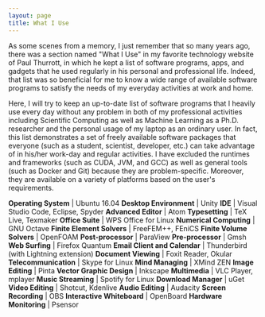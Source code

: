 ```yaml
---
layout: page
title: What I Use
---
```


As some scenes from a memory, I just remember that so many years ago, there was a section named "What I Use" in my favorite technology website of Paul Thurrott, in which he kept a list of software programs, apps, and gadgets that he used regularly in his personal and professional life. Indeed, that list was so beneficial for me to know a wide range of available software programs to satisfy the needs of my everyday activities at work and home.

Here,  I will try to keep an up-to-date list of software programs that I heavily use every day without any problem in both of my professional activities including Scientific Computing as well as Machine Learning as a Ph.D. researcher and the personal usage of my laptop as an ordinary user. In fact, this list demonstrates a set of freely available software packages that everyone (such as a student, scientist, developer, etc.) can take advantage of in his/her work-day and regular activities. I have excluded the runtimes and frameworks (such as CUDA, JVM, and GCC) as well as general tools (such as Docker and Git) because they are problem-specific. Moreover, they are available on a variety of platforms based on the user's requirements. 

**Operating System** |  Ubuntu 16.04
**Desktop Environment** | Unity 
**IDE** | Visual Studio Code, Eclipse, Spyder 
**Advanced Editor** | Atom
**Typesetting** | TeX Live, Texmaker
**Office Suite** | WPS Office for Linux
**Numerical Computing** | GNU Octave
**Finite Element Solvers** | FreeFEM++, FEniCS
**Finite Volume Solvers** | OpenFOAM
**Post-processor** | ParaView
**Pre-processor** | Gmsh
**Web Surfing** |  Firefox Quantum
**Email Client and Calendar** | Thunderbird (with Lightning extension)
**Document Viewing** | Foxit Reader, Okular
**Telecommunication**  | Skype for Linux
**Mind Managing** | XMind ZEN
**Image Editing** | Pinta
**Vector Graphic Design** | Inkscape
**Multimedia** | VLC Player, mplayer
**Music Streaming** | Spotify for Linux
**Download Manager** | uGet
**Video Editing** | Shotcut, Kdenlive
**Audio Editing** | Audacity
**Screen Recording** | OBS
**Interactive Whiteboard** | OpenBoard
**Hardware Monitoring** | Psensor
